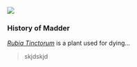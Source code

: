 <a href="https://www.juncture-digital.org"><img src="https://juncture-digital.github.io/juncture/static/images/ve-button.png"></a>

<param ve-config 
title="Madder"    
source-image="https://upload.wikimedia.org/wikipedia/commons/b/bf/Rubia_tinctorum_%28common_madder%29_-_geograph.org.uk_-_5639448.jpg"   
banner="https://upload.wikimedia.org/wikipedia/commons/b/bf/Rubia_tinctorum_%28common_madder%29_-_geograph.org.uk_-_5639448.jpg" 
height=100
author="Emily Hughes, Moira Newman, Lois Nguyen"
layout="vertical">

### History of Madder

*[Rubia Tinctorum](https://en.wikipedia.org/wiki/Rubia_tinctorum)* is a plant used for dying...

> skjdskjd


